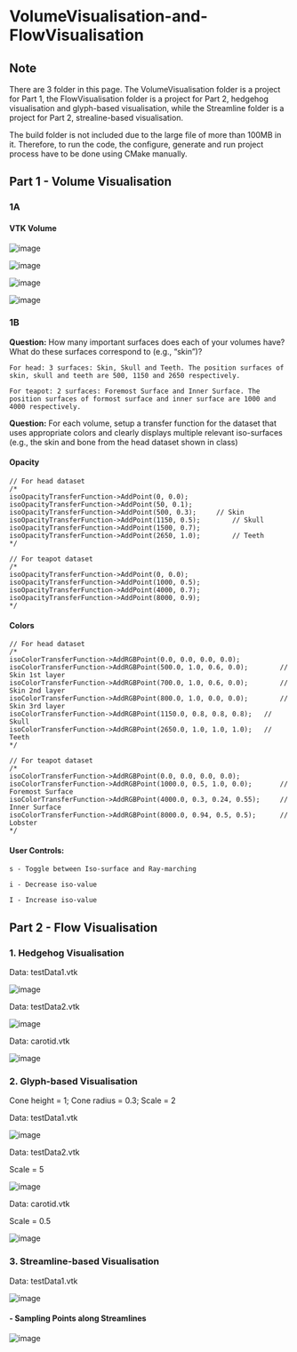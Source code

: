# VolumeVisualisation-and-FlowVisualisation

## Note

There are 3 folder in this page. The VolumeVisualisation folder is a project for Part 1, the FlowVisualisation folder is a project for Part 2, hedgehog visualisation and glyph-based visualisation, while the Streamline folder is a project for Part 2, strealine-based visualisation.

The build folder is not included due to the large file of more than 100MB in it. Therefore, to run the code, the configure, generate and run project process have to be done using CMake manually.



## **Part 1 - Volume Visualisation**

### 1A 

#### VTK Volume

![image](https://github.com/TeohYx/VolumeVisualisation-and-FlowVisualisation/assets/67152792/1f40aada-4033-4037-9947-02078c54451c)

![image](https://github.com/TeohYx/VolumeVisualisation-and-FlowVisualisation/assets/67152792/cad07af6-2dd5-4cd2-9042-7fe8209a10fa)

![image](https://github.com/TeohYx/VolumeVisualisation-and-FlowVisualisation/assets/67152792/876a9a67-c95f-4df5-a9ca-0c7b57623242)

![image](https://github.com/TeohYx/VolumeVisualisation-and-FlowVisualisation/assets/67152792/df0adbbb-9b0b-475a-b7c7-e9b7037c910b)



### 1B

**Question:** How many important surfaces does each of your volumes have? What do these surfaces correspond to (e.g., “skin”)?

    For head: 3 surfaces: Skin, Skull and Teeth. The position surfaces of skin, skull and teeth are 500, 1150 and 2650 respectively.

    For teapot: 2 surfaces: Foremost Surface and Inner Surface. The position surfaces of formost surface and inner surface are 1000 and 4000 respectively.


**Question:** For each volume, setup a transfer function for the dataset that uses appropriate colors and clearly displays multiple relevant iso-surfaces (e.g., the skin and bone from the head dataset shown in class)


  #### Opacity
  
	// For head dataset
	/*
	isoOpacityTransferFunction->AddPoint(0, 0.0);
	isoOpacityTransferFunction->AddPoint(50, 0.1);
	isoOpacityTransferFunction->AddPoint(500, 0.3);		// Skin
	isoOpacityTransferFunction->AddPoint(1150, 0.5);		// Skull
	isoOpacityTransferFunction->AddPoint(1500, 0.7);
	isoOpacityTransferFunction->AddPoint(2650, 1.0);		// Teeth
	*/

	// For teapot dataset
	/*
	isoOpacityTransferFunction->AddPoint(0, 0.0);
	isoOpacityTransferFunction->AddPoint(1000, 0.5);
	isoOpacityTransferFunction->AddPoint(4000, 0.7);
	isoOpacityTransferFunction->AddPoint(8000, 0.9);
	*/


 #### Colors
  
	// For head dataset
	/*
	isoColorTransferFunction->AddRGBPoint(0.0, 0.0, 0.0, 0.0);
	isoColorTransferFunction->AddRGBPoint(500.0, 1.0, 0.6, 0.0);		// Skin 1st layer
	isoColorTransferFunction->AddRGBPoint(700.0, 1.0, 0.6, 0.0);		// Skin 2nd layer
	isoColorTransferFunction->AddRGBPoint(800.0, 1.0, 0.0, 0.0);		// Skin 3rd layer
	isoColorTransferFunction->AddRGBPoint(1150.0, 0.8, 0.8, 0.8);	// Skull
	isoColorTransferFunction->AddRGBPoint(2650.0, 1.0, 1.0, 1.0);	// Teeth
	*/

	// For teapot dataset
	/*
	isoColorTransferFunction->AddRGBPoint(0.0, 0.0, 0.0, 0.0);
	isoColorTransferFunction->AddRGBPoint(1000.0, 0.5, 1.0, 0.0);		// Foremost Surface
	isoColorTransferFunction->AddRGBPoint(4000.0, 0.3, 0.24, 0.55);		// Inner Surface
	isoColorTransferFunction->AddRGBPoint(8000.0, 0.94, 0.5, 0.5);		// Lobster
	*/


#### **User Controls:**

    s - Toggle between Iso-surface and Ray-marching 

    i - Decrease iso-value
  
    I - Increase iso-value






## **Part 2 - Flow Visualisation**

### 1. Hedgehog Visualisation

Data: testData1.vtk

![image](https://github.com/TeohYx/VolumeVisualisation-and-FlowVisualisation/assets/67152792/42e2b1b1-be86-4f9c-a4c4-4014d6aebdb9)

Data: testData2.vtk

![image](https://github.com/TeohYx/VolumeVisualisation-and-FlowVisualisation/assets/67152792/1f61af02-83c4-4709-b6f5-192275781cc5)

Data: carotid.vtk

![image](https://github.com/TeohYx/VolumeVisualisation-and-FlowVisualisation/assets/67152792/9f7b70fe-88c9-4fa4-8af7-cc5ca7e04335)

### 2. Glyph-based Visualisation

Cone height = 1; Cone radius = 0.3; Scale = 2

Data: testData1.vtk

![image](https://github.com/TeohYx/VolumeVisualisation-and-FlowVisualisation/assets/67152792/e33678cb-b12c-4eb7-94fb-b22b3427cba4)

Data: testData2.vtk

Scale = 5

![image](https://github.com/TeohYx/VolumeVisualisation-and-FlowVisualisation/assets/67152792/5fbd80a2-b7c7-4fa3-bcea-0ddf912a00c3)

Data: carotid.vtk

Scale = 0.5

![image](https://github.com/TeohYx/VolumeVisualisation-and-FlowVisualisation/assets/67152792/1ab32f97-208c-469b-8e67-26fcdf816c10)


### 3. Streamline-based Visualisation

Data: testData1.vtk


![image](https://github.com/TeohYx/VolumeVisualisation-and-FlowVisualisation/assets/67152792/be3c5c2e-22c6-4145-8449-0f371a8b72e1)


#### - Sampling Points along Streamlines

![image](https://github.com/TeohYx/VolumeVisualisation-and-FlowVisualisation/assets/67152792/638777a8-3a1a-4e00-a2b2-b0c46710de42)
